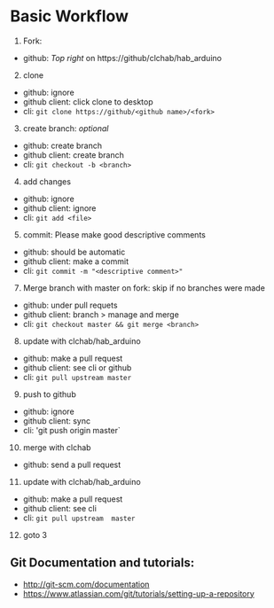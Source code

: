 Basic Workflow
==============

1. Fork:
  - github: _Top right_ on https://github/clchab/hab_arduino

2. clone
  - github: ignore
  - github client: click clone to desktop
  - cli: `git clone https://github/<github name>/<fork>`

3. create branch: _optional_
  - github: create branch
  - github client: create branch
  - cli: `git checkout -b <branch>`

4. add changes
  - github: ignore
  - github client: ignore
  - cli: `git add <file>`

5. commit:  Please make good descriptive comments
  - github: should be automatic
  - github client: make a commit
  - cli: `git commit -m "<descriptive comment>"`

7. Merge branch with master on fork: skip if no branches were made
  - github: under pull requets
  - github client: branch > manage and merge
  - cli: `git checkout master && git merge <branch>`

8. update with clchab/hab_arduino
  - github: make a pull request
  - github client: see cli or github
  - cli: `git pull upstream master`

9. push to github
  - github: ignore
  - github client: sync
  - cli: 'git push origin master`

10. merge with clchab
  - github: send a pull request

11. update with clchab/hab_arduino
  - github: make a pull request
  - github client: see cli
  - cli: `git pull upstream  master`

12. goto 3

## Git Documentation and tutorials:

  - http://git-scm.com/documentation
  - https://www.atlassian.com/git/tutorials/setting-up-a-repository
